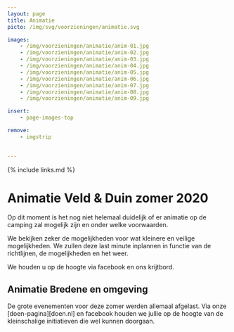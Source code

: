 ```yaml
---
layout: page
title: Animatie
picto: /img/svg/voorzieningen/animatie.svg

images:
    - /img/voorzieningen/animatie/anim-01.jpg
    - /img/voorzieningen/animatie/anim-02.jpg
    - /img/voorzieningen/animatie/anim-03.jpg
    - /img/voorzieningen/animatie/anim-04.jpg
    - /img/voorzieningen/animatie/anim-05.jpg
    - /img/voorzieningen/animatie/anim-06.jpg
    - /img/voorzieningen/animatie/anim-07.jpg
    - /img/voorzieningen/animatie/anim-08.jpg
    - /img/voorzieningen/animatie/anim-09.jpg

insert:
    - page-images-top

remove:
    - imgstrip
    

---
```

{% include links.md %}

# Animatie Veld & Duin zomer 2020

Op dit moment is het nog niet helemaal duidelijk of er animatie op de camping zal mogelijk zijn en onder welke voorwaarden.

We bekijken zeker de mogelijkheden voor wat kleinere en veilige mogelijkheden. We zullen deze last minute inplannen in functie van de richtlijnen, de mogelijkheden en het weer.

We houden u op de hoogte via facebook en ons krijtbord.


## Animatie Bredene en omgeving

De grote evenementen voor deze zomer werden allemaal afgelast. Via onze [doen-pagina][doen.nl] en facebook houden we jullie op de hoogte van de kleinschalige initiatieven die wel kunnen doorgaan. 
